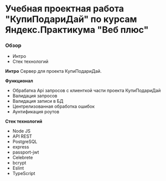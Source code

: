 # Учебная проектная работа "КупиПодариДай" по курсам Яндекс.Практикума "Веб плюс"

### Обзор
* Интро
* Стек технологий

**Интро**
Сервер для проекта КупиПодариДай.

**Функционал**
* Обрабатка Api запросов с клиенткой части проекта КупиПодариДай
* Валидация запросов
* Валидация записи в БД
* Центрелизованная обработка ошибок
* Аунтификация роутов

**Стек технологий**
* Node JS
* API REST
* PostgreSQL
* express
* passport-jwt
* Celebrete
* bcrypt
* Eslint
* TypeScript
